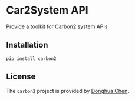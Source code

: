 # Car2System API

Provide a toolkit for Carbon2 system APIs

## Installation
```pip
pip install carbon2
```

## License
The `carbon2` project is provided by [Donghua Chen](https://github.com/dhchenx). 

